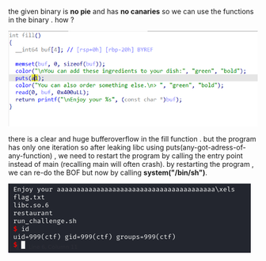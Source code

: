 
the given binary is **no pie** and has **no canaries** so we can use the functions in the binary . how ? 

![ida](../img/ida-resto.png)

there is a clear and huge bufferoverflow in the fill function . but the program has only one iteration so after leaking libc using 
puts(any-got-adress-of-any-function) , we need to restart the program by calling the entry point instead of main (recalling main will often crash). by restarting the program , we can re-do the BOF but now by calling **system("/bin/sh")**. 

![ida](../img/win-resto.png)

